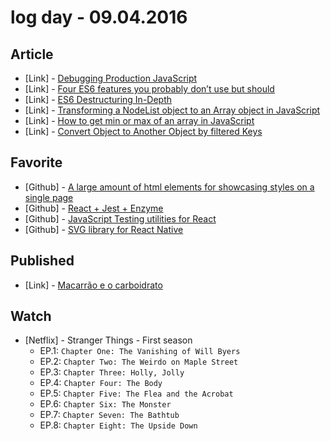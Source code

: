 # log day - 09.04.2016

## Article

- \[Link\] - [Debugging Production JavaScript](https://medium.com/javascript-scene/debugging-production-javascript-469668ba247b#.bbfrbkcux)
- \[Link\] - [Four ES6 features you probably don’t use but should](https://medium.com/@talgoldfus/4-ecmascript-6-features-you-probably-dont-use-but-should-582d41f4e5e2#.ajsveu44o)
- \[Link\] - [ES6 Destructuring In-Depth](https://medium.com/@vietcanho/es6-destructuring-in-depth-d6a19da03450#.sqgl52s3t)
- \[Link\] - [Transforming a NodeList object to an Array object in JavaScript](https://medium.com/@gregory.igelmund/transforming-a-nodelist-object-to-an-array-object-in-javascript-31ce456cc76d#.rxqtpbtkr)
- \[Link\] - [How to get min or max of an array in JavaScript](https://medium.com/@vladbezden/how-to-get-min-or-max-of-an-array-in-javascript-1c264ec6e1aa#.vpxlps58k)
- \[Link\] - [Convert Object to Another Object by filtered Keys](https://medium.com/@jackiepark_45481/convert-object-to-another-object-by-filtered-keys-c88ec013c370#.wi3ok1jmn)


## Favorite

- \[Github\] - [A large amount of html elements for showcasing styles on a single page](https://github.com/scottcorgan/elm-html-template)
- \[Github\] - [React + Jest + Enzyme](https://github.com/kentcdodds/react-jest-workshop)
- \[Github\] - [JavaScript Testing utilities for React](https://github.com/airbnb/enzyme)
- \[Github\] - [SVG library for React Native](https://github.com/react-native-community/react-native-svg)


## Published

- \[Link\] - [Macarrão e o carboidrato](http://saborinstintivo.com.br/articles/acompanhamento/macarrao-e-o-carboidrato/)


## Watch

- \[Netflix\] - Stranger Things - First season
  - EP.1: `Chapter One: The Vanishing of Will Byers`
  - EP.2: `Chapter Two: The Weirdo on Maple Street`
  - EP.3: `Chapter Three: Holly, Jolly`
  - EP.4: `Chapter Four: The Body`
  - EP.5: `Chapter Five: The Flea and the Acrobat`
  - EP.6: `Chapter Six: The Monster`
  - EP.7: `Chapter Seven: The Bathtub`
  - EP.8: `Chapter Eight: The Upside Down`
